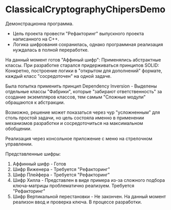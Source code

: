 # ClassicalCryptographyChipersDemo
Демонстрационна программа.

- Цель проекта провести "Рефакторинг" выпускного проекта написанного на С++.
- Логика шифрования сохранилась, однако программная реализация нуждалась в полной переработке.

На данный момент готов "Аффиный шифр":
Применялись абстрактные классы. При разработке старался придерживаться принципов SOLID:
Конкретно, построение логики в "открытом для дополнений" формате, каждый класс "сосредоточен" на одной задаче. 

Была попытка применить принцип Dependency Inversion - Выделены отдельные классы "Фабрики", которые "забирают ответственность" за создание экземпляров классов, тем самым "Сложные модули" обращаются к абстракции.

Возможно, решение может показаться через чур "усложненным" для столь простой задачи, но цель состояла именно в применении механизмов разработки и сосредоточиться на максимальном обобщении.

Реализация через консольное приложение с меню на стрелочном управлении.

Представленные шифры:
1. Аффинный шифр					-	Готов
2. Шифр Виженера					-	Требуется "Рефакторинг" 
3. Шифр Плейфера					-	Требуется "Рефакторинг"
4. Шифр Хилла					-	Представлен в виде примера из-за сложного подбора ключа-матрицы проблематично реализуем. Требуется "Рефакторинг"
5. Шифр Вертикальной перестановки	-	Не закончен. На данный момент реализон ввод и проверка ключа. В процессе разработки.
